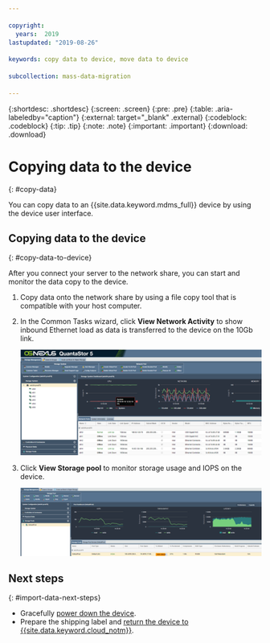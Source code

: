 ```yaml
---

copyright:
  years:  2019
lastupdated: "2019-08-26"

keywords: copy data to device, move data to device 

subcollection: mass-data-migration

---
```


{:shortdesc: .shortdesc}
{:screen: .screen}
{:pre: .pre}
{:table: .aria-labeledby="caption"}
{:external: target="_blank" .external}
{:codeblock: .codeblock}
{:tip: .tip}
{:note: .note}
{:important: .important}
{:download: .download}

# Copying data to the device
{: #copy-data}

You can copy data to an {{site.data.keyword.mdms_full}} device by using the device user interface.

## Copying data to the device
{: #copy-data-to-device}

After you connect your server to the network share, you can start and monitor the data copy to the device.

1. Copy data onto the network share by using a file copy tool that is compatible with your host computer.
2. In the Common Tasks wizard, click **View Network Activity** to show inbound Ethernet load as data is transferred to the device on the 10Gb link.
   
    ![View activity](images/network-perf.png)
3. Click **View Storage pool** to monitor storage usage and IOPS on the device.
   
    ![View Storage Pool](images/pool-perf.png)

## Next steps
{: #import-data-next-steps}

- Gracefully [power down the device](/docs/infrastructure/mass-data-migration?topic=mass-data-migration-disconnect-device).
- Prepare the shipping label and [return the device to {{site.data.keyword.cloud_notm}}](/docs/infrastructure/mass-data-migration?topic=mass-data-migration-ship-device).